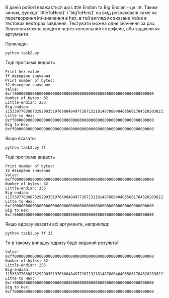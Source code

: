 В даній роботі вважається що Little Endian та Big Endian - це int.
Таким чином, функції 'littleToHex()' і 'bigToHex()' на вхід розраховані саме на перетворення int-значення в hex, в той вигляд як вказане Value в тестових векторах завдання.
Тестувати можна одне значення за раз.
Значення можна вводити через консольний інтерфейс, або задаючи як аргументи.

Приклади:
```shell-script
python task2.py
```

Тоді програма видасть
```
Print hex value
ff #введене значення
Print number of bytes:
32 #введене значення
Value: 0xff00000000000000000000000000000000000000000000000000000000000000
Number of bytes: 32
Little-endian: 255
Big-endian: 115339776388732929035197660848497720713218148788040405586178452820382218977280
Litte to Hex:  0xff00000000000000000000000000000000000000000000000000000000000000
Big to Hex:  0xff00000000000000000000000000000000000000000000000000000000000000
```
Якщо вказати:
``` shell-script
python task2.py ff
```
Тоді програма видасть
```
Print number of bytes:
32 #введене значення
Value: 0xff00000000000000000000000000000000000000000000000000000000000000
Number of bytes: 32
Little-endian: 255
Big-endian: 115339776388732929035197660848497720713218148788040405586178452820382218977280
Litte to Hex:  0xff00000000000000000000000000000000000000000000000000000000000000
Big to Hex:  0xff00000000000000000000000000000000000000000000000000000000000000
```

Якщо одразу вказати всі аргументи, наприклад:
``` shell-script
python task2.py ff 33
```
То в такому випадку одразу буде виданий результат
```
Value: 0xff00000000000000000000000000000000000000000000000000000000000000
Number of bytes: 32
Little-endian: 255
Big-endian: 115339776388732929035197660848497720713218148788040405586178452820382218977280
Litte to Hex:  0xff00000000000000000000000000000000000000000000000000000000000000
Big to Hex:  0xff00000000000000000000000000000000000000000000000000000000000000
```
